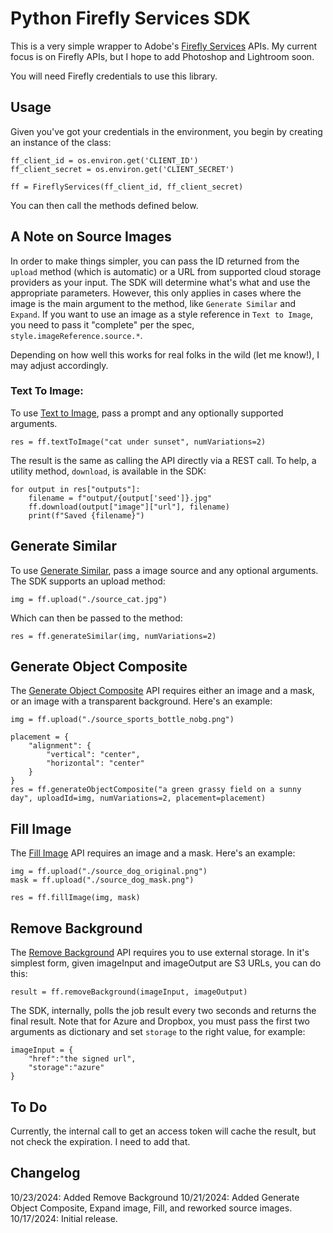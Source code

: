 # Python Firefly Services SDK

This is a very simple wrapper to Adobe's [Firefly Services](https://developer.adobe.com/firefly-services/docs/guides/) APIs. My current focus is on Firefly APIs, but I hope to add Photoshop and Lightroom soon. 

You will need Firefly credentials to use this library. 

## Usage

Given you've got your credentials in the environment, you begin by creating an instance of the class:

```
ff_client_id = os.environ.get('CLIENT_ID')
ff_client_secret = os.environ.get('CLIENT_SECRET')

ff = FireflyServices(ff_client_id, ff_client_secret)
```

You can then call the methods defined below.

## A Note on Source Images

In order to make things simpler, you can pass the ID returned from the `upload` method (which is automatic) or a URL from supported
cloud storage providers as your input. The SDK will determine what's what and use the appropriate parameters. However, this only
applies in cases where the image is the main argument to the method, like `Generate Similar` and `Expand`. If you want to use an image as a style reference in `Text to Image`, you need to pass it "complete" per the spec, `style.imageReference.source.*`.

Depending on how well this works for real folks in the wild (let me know!), I may adjust accordingly.

### Text To Image:

To use [Text to Image](https://developer.adobe.com/firefly-services/docs/firefly-api/guides/api/image_generation/V3/), pass a prompt and any optionally supported arguments.

```
res = ff.textToImage("cat under sunset", numVariations=2)
```

The result is the same as calling the API directly via a REST call. To help, a utility method, `download`, is available in the SDK:

```
for output in res["outputs"]:
	filename = f"output/{output['seed']}.jpg"
	ff.download(output["image"]["url"], filename)
	print(f"Saved {filename}")
```

## Generate Similar

To use [Generate Similar]([https://develo](https://developer.adobe.com/firefly-services/docs/firefly-api/guides/api/generate-similar/)), pass a image source and any optional arguments. The SDK supports an upload method:

```
img = ff.upload("./source_cat.jpg")
```

Which can then be passed to the method:

```
res = ff.generateSimilar(img, numVariations=2)
```

## Generate Object Composite

The [Generate Object Composite](https://developer.adobe.com/firefly-services/docs/firefly-api/guides/api/generate-object-composite/) API requires either an image and a mask, or an image with a transparent background. Here's an example:

```
img = ff.upload("./source_sports_bottle_nobg.png")

placement = {
	"alignment": {
		"vertical": "center",
		"horizontal": "center"
	}	
}
res = ff.generateObjectComposite("a green grassy field on a sunny day", uploadId=img, numVariations=2, placement=placement)
```

## Fill Image

The [Fill Image](https://developer.adobe.com/firefly-services/docs/firefly-api/guides/api/generative_fill/V3/) API requires an image and a mask. Here's an example:

```
img = ff.upload("./source_dog_original.png")
mask = ff.upload("./source_dog_mask.png")

res = ff.fillImage(img, mask)
```

## Remove Background

The [Remove Background](https://developer.adobe.com/firefly-services/docs/photoshop/api/photoshop_removeBackground/) API requires
you to use external storage. In it's simplest form, given imageInput and imageOutput are S3 URLs, you can do this:

```
result = ff.removeBackground(imageInput, imageOutput)
```

The SDK, internally, polls the job result every two seconds and returns the final result. Note that for Azure and Dropbox, you
must pass the first two arguments as dictionary and set `storage` to the right value, for example:

```
imageInput = {
	"href":"the signed url", 
	"storage":"azure"
}
```


## To Do

Currently, the internal call to get an access token will cache the result, but not check the expiration. I need to add that.

## Changelog

10/23/2024: Added Remove Background
10/21/2024: Added Generate Object Composite, Expand image, Fill, and reworked source images.
10/17/2024: Initial release. 
